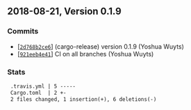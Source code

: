 ## 2018-08-21, Version 0.1.9
### Commits
- [[`2d768b2ce6`](https://github.com/yoshuawuyts/github-templates/commit/2d768b2ce6e4361eff21adfcdd270e72577fe0b6)] (cargo-release) version 0.1.9 (Yoshua Wuyts)
- [[`921eeb4e41`](https://github.com/yoshuawuyts/github-templates/commit/921eeb4e41daefca479a32a22e28ec7cfc10deb8)] CI on all branches (Yoshua Wuyts)

### Stats
```diff
 .travis.yml | 5 -----
 Cargo.toml  | 2 +-
 2 files changed, 1 insertion(+), 6 deletions(-)
```
